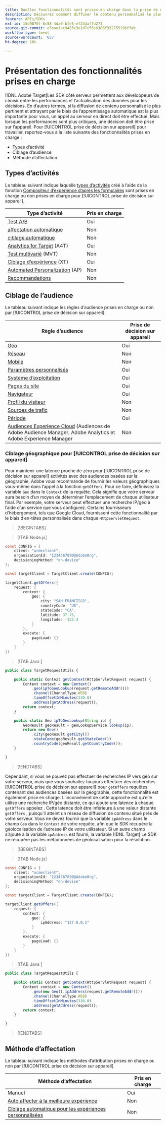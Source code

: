 ```yaml
---
title: Quelles fonctionnalités sont prises en charge dans la prise de décision sur l’appareil ?
description: Découvrez comment diffuser le contenu personnalisé le plus pertinent et attrayant via l’apprentissage automatique à l’aide d’un appel au serveur en direct.
feature: APIs/SDKs
exl-id: 15d9870f-6c58-4da0-bfe5-ef23daf7d273
source-git-commit: e5bae1ac9485c3e1d7c55e6386f332755196ffab
workflow-type: tm+mt
source-wordcount: '657'
ht-degree: 10%

---
```


# Présentation des fonctionnalités prises en charge

[!DNL Adobe Target]Les SDK côté serveur permettent aux développeurs de choisir entre les performances et l’actualisation des données pour les décisions. En d’autres termes, si la diffusion de contenu personnalisé le plus pertinent et attrayant par le biais de l’apprentissage automatique est la plus importante pour vous, un appel au serveur en direct doit être effectué. Mais lorsque les performances sont plus critiques, une décision doit être prise sur l’appareil. Pour [!UICONTROL prise de décision sur appareil] pour travailler, reportez-vous à la liste suivante des fonctionnalités prises en charge :

* Types d’activité
* Ciblage d’audience
* Méthode d’affectation

## Types d’activités

Le tableau suivant indique laquelle [types d’activités](https://experienceleague.adobe.com/docs/target/using/activities/target-activities-guide.html) créé à l’aide de la fonction [Compositeur d’expérience d’après les formulaires](https://experienceleague.adobe.com/docs/target/using/experiences/form-experience-composer.html?) sont prises en charge ou non prises en charge pour [!UICONTROL prise de décision sur appareil].

| Type d’activité | Pris en charge |
| --- | --- |
| [Test A/B](https://experienceleague.adobe.com/docs/target/using/activities/abtest/test-ab.html) | Oui |
| [affectation automatique](https://experienceleague.adobe.com/docs/target/using/activities/auto-allocate/automated-traffic-allocation.html) | Non |
| [ciblage automatique](https://experienceleague.adobe.com/docs/target/using/activities/auto-target/auto-target-to-optimize.html) | Non |
| [Analytics for Target](https://experienceleague.adobe.com/docs/target/using/integrate/a4t/a4t.html) (A4T) | Oui |
| [Test multivarié](https://experienceleague.adobe.com/docs/target/using/activities/multivariate-test/multivariate-testing.html) (MVT) | Non |
| [Ciblage d’expérience](https://experienceleague.adobe.com/docs/target/using/activities/experience-targeting/experience-target.html) (XT) | Oui |
| [Automated Personalization](https://experienceleague.adobe.com/docs/target/using/activities/automated-personalization/automated-personalization.html) (AP) | Non |
| [Recommandations](https://experienceleague.adobe.com/docs/target/using/recommendations/recommendations.html) | Non |


## Ciblage de l’audience

Le tableau suivant indique les règles d’audience prises en charge ou non par [!UICONTROL prise de décision sur appareil].

| Règle d’audience | Prise de décision sur appareil |
| --- | --- |
| [Géo](https://experienceleague.adobe.com/docs/target/using/audiences/create-audiences/categories-audiences/geo.html) | Oui |
| [Réseau](https://experienceleague.adobe.com/docs/target/using/audiences/create-audiences/categories-audiences/network.html) | Non |
| [Mobile](https://experienceleague.adobe.com/docs/target/using/audiences/create-audiences/categories-audiences/mobile.html) | Non |
| [Paramètres personnalisés](https://experienceleague.adobe.com/docs/target/using/audiences/create-audiences/categories-audiences/custom-parameters.html) | Oui |
| [Système d’exploitation](https://experienceleague.adobe.com/docs/target/using/audiences/create-audiences/categories-audiences/operating-system.html) | Oui |
| [Pages du site](https://experienceleague.adobe.com/docs/target/using/audiences/create-audiences/categories-audiences/site-pages.html) | Oui |
| [Navigateur](https://experienceleague.adobe.com/docs/target/using/audiences/create-audiences/categories-audiences/browser.html) | Oui |
| [Profil du visiteur](https://experienceleague.adobe.com/docs/target/using/audiences/create-audiences/categories-audiences/visitor-profile.html) | Non |
| [Sources de trafic](https://experienceleague.adobe.com/docs/target/using/audiences/create-audiences/categories-audiences/traffic-sources.html) | Non |
| [Période](https://experienceleague.adobe.com/docs/target/using/audiences/create-audiences/categories-audiences/time-frame.html) | Oui |
| [Audiences Experience Cloud](https://experienceleague.adobe.com/docs/target/using/integrate/mmp.html) (Audiences de Adobe Audience Manager, Adobe Analytics et Adobe Experience Manager | Non |

### Ciblage géographique pour [!UICONTROL prise de décision sur appareil]

Pour maintenir une latence proche de zéro pour [!UICONTROL prise de décision sur appareil] activités avec des audiences basées sur la géographie, Adobe vous recommande de fournir les valeurs géographiques vous-même dans l’appel à la fonction `getOffers`. Pour ce faire, définissez la variable `Geo` dans le `Context` de la requête. Cela signifie que votre serveur aura besoin d’un moyen de déterminer l’emplacement de chaque utilisateur final. Par exemple, votre serveur peut effectuer une recherche IP/géo à l’aide d’un service que vous configurez. Certains fournisseurs d’hébergement, tels que Google Cloud, fournissent cette fonctionnalité par le biais d’en-têtes personnalisés dans chaque `HttpServletRequest`.

>[!BEGINTABS]

>[!TAB Node.js]

```csharp {line-numbers="true"}
const CONFIG = {
    client: "acmeclient",
    organizationId: "1234567890@AdobeOrg",
    decisioningMethod: "on-device"
};

const targetClient = TargetClient.create(CONFIG);

targetClient.getOffers({
    request: {
        context: {
            geo: {
                city: "SAN FRANCISCO",
                countryCode: "US",
                stateCode: "CA",
                latitude: 37.75,
                longitude: -122.4
            }
        },
        execute: {
            pageLoad: {}
        }
    }
})
```

>[!TAB Java ]

```javascript {line-numbers="true"}
public class TargetRequestUtils {

    public static Context getContext(HttpServletRequest request) {
        Context context = new Context()
            .geo(ipToGeoLookup(request.getRemoteAddr()))
            .channel(ChannelType.WEB)
            .timeOffsetInMinutes(330.0)
            .address(getAddress(request));
        return context;
    }

    public static Geo ipToGeoLookup(String ip) {
        GeoResult geoResult = geoLookupService.lookup(ip);
        return new Geo()
            .city(geoResult.getCity())
            .stateCode(geoResult.getStateCode())
            .countryCode(geoResult.getCountryCode());
    }

}
```

>[!ENDTABS]

Cependant, si vous ne pouvez pas effectuer de recherches IP vers géo sur votre serveur, mais que vous souhaitez toujours effectuer des recherches [!UICONTROL prise de décision sur appareil] pour `getOffers` requêtes contenant des audiences basées sur la géographie, cette fonctionnalité est également prise en charge. L’inconvénient de cette approche est qu’elle utilise une recherche IP/géo distante, ce qui ajoute une latence à chaque `getOffers` appelez . Cette latence doit être inférieure à une valeur distante `getOffers` , puisqu’il atteint un réseau de diffusion de contenu situé près de votre serveur. Vous ne devez fournir que la variable `ipAddress` dans le champ `Geo` dans le `Context` de votre requête, afin que le SDK récupère la géolocalisation de l’adresse IP de votre utilisateur. Si un autre champ s’ajoute à la variable `ipAddress` est fourni, la variable [!DNL Target] Le SDK ne récupère pas les métadonnées de géolocalisation pour la résolution.


>[!BEGINTABS]

>[!TAB Node.js]

```csharp {line-numbers="true"}
const CONFIG = {
    client: "acmeclient",
    organizationId: "1234567890@AdobeOrg",
    decisioningMethod: "on-device"
};

const targetClient = TargetClient.create(CONFIG);

targetClient.getOffers({
    request: {
        context: {
            geo: {
                ipAddress: "127.0.0.1"
            }
        },
        execute: {
            pageLoad: {}
        }
    }
})
```

>[!TAB Java ]

```javascript {line-numbers="true"}
public class TargetRequestUtils {

    public static Context getContext(HttpServletRequest request) {
        Context context = new Context()
            .geo(new Geo().ipAddress(request.getRemoteAddr()))
            .channel(ChannelType.WEB)
            .timeOffsetInMinutes(330.0)
            .address(getAddress(request));
        return context;
    }

}
```

>[!ENDTABS]

## Méthode d’affectation

Le tableau suivant indique les méthodes d’attribution prises en charge ou non par [!UICONTROL prise de décision sur appareil].

| Méthode d’affectation | Pris en charge |
| --- | --- |
| Manuel | Oui |
| [Auto affecter à la meilleure expérience](https://experienceleague.adobe.com/docs/target/using/activities/auto-allocate/automated-traffic-allocation.html) | Non |
| [Ciblage automatique pour les expériences personnalisées](https://experienceleague.adobe.com/docs/target/using/activities/auto-target-to-optimize.html) | Non |
